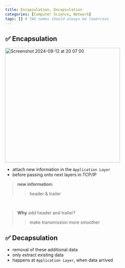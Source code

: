 ```yaml
---
title: Encapsulation, Decapsulation
categories: [Computer Science, Network]
tags: [] # TAG names should always be lowercase
---
```


## ✅ Encapsulation

<img width="373" alt="Screenshot 2024-08-12 at 20 07 00" src="https://github.com/user-attachments/assets/9f365d55-8adc-44b5-80f9-f995eedf9e2b">

- attach new information in the `Application Layer`
- before passing onto next layers in TCP/IP

> **new information:** <br>
>
> > header & trailer <br>

 <br>

> **Why** add header and trailer? <br>
>
> > make transmission more smoother <br>

## ✅ Decapsulation

- removal of these additional data
- only extract existing data
- happens at `Application Layer`, when data arrived

